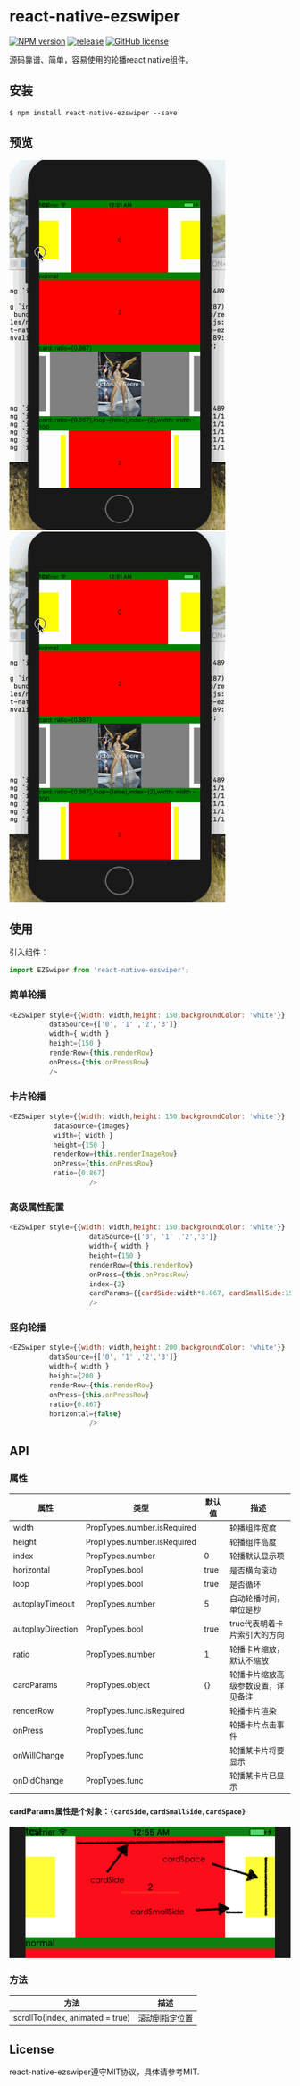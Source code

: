 # react-native-ezswiper

[![NPM version][npm-image]][npm-url]
[![release](https://img.shields.io/github/release/wkh237/react-native-fetch-blob.svg?style=flat-square)](https://github.com/wkh237/react-native-ezswiper/releases)
[![GitHub license](https://img.shields.io/badge/license-MIT-blue.svg)](https://raw.githubusercontent.com/joeferraro/react-native-ezswiper/master/LICENSE.md)

源码靠谱、简单，容易使用的轮播react native组件。


## 安装

```
$ npm install react-native-ezswiper --save
```

## 预览

![showios](showios.gif)  ![showandroid](showios.gif)


## 使用

引入组件：

```js
import EZSwiper from 'react-native-ezswiper';
```

### 简单轮播

```js
<EZSwiper style={{width: width,height: 150,backgroundColor: 'white'}}
          dataSource={['0', '1' ,'2','3']}
          width={ width }
          height={150 }
          renderRow={this.renderRow}
          onPress={this.onPressRow}                      
          />
```

### 卡片轮播

```js
<EZSwiper style={{width: width,height: 150,backgroundColor: 'white'}}
           dataSource={images}
           width={ width }
           height={150 }
           renderRow={this.renderImageRow}
           onPress={this.onPressRow} 
           ratio={0.867}                    
                    />
```

### 高级属性配置

```js
<EZSwiper style={{width: width,height: 150,backgroundColor: 'white'}}
                    dataSource={['0', '1' ,'2','3']}
                    width={ width }
                    height={150 }
                    renderRow={this.renderRow}
                    onPress={this.onPressRow} 
                    index={2}                
                    cardParams={{cardSide:width*0.867, cardSmallSide:150*0.867,cardSpace:width*(1-0.867)/2*0.2}}  
                    />
```

### 竖向轮播

```js
<EZSwiper style={{width: width,height: 200,backgroundColor: 'white'}}
          dataSource={['0', '1' ,'2','3']}
          width={ width }
          height={200 }
          renderRow={this.renderRow}
          onPress={this.onPressRow} 
          ratio={0.867} 
          horizontal={false}  
                    />
```
## API

### 属性

| 属性 | 类型 | 默认值 | 描述 |                 
| --- | --- | --- | --- |
| width | PropTypes.number.isRequired |  | 轮播组件宽度 |
| height | PropTypes.number.isRequired |  | 轮播组件高度 |
| index | PropTypes.number | 0 | 轮播默认显示项 |
| horizontal | PropTypes.bool | true | 是否横向滚动 |
| loop | PropTypes.bool | true | 是否循环 |
| autoplayTimeout | PropTypes.number | 5 | 自动轮播时间，单位是秒 |
| autoplayDirection | PropTypes.bool | true | true代表朝着卡片索引大的方向 |
| ratio | PropTypes.number | 1 | 轮播卡片缩放，默认不缩放 |
| cardParams | PropTypes.object | {} | 轮播卡片缩放高级参数设置，详见备注 |
| renderRow | PropTypes.func.isRequired | | 轮播卡片渲染|
| onPress | PropTypes.func | | 轮播卡片点击事件 |
| onWillChange | PropTypes.func | | 轮播某卡片将要显示 | 
| onDidChange | PropTypes.func | | 轮播某卡片已显示 |
 
#### cardParams属性是个对象：`{cardSide,cardSmallSide,cardSpace}`
![cardParams](cardParams.png)

### 方法
| 方法 | 描述 |                    
| --- | --- | 
| scrollTo(index, animated = true) | 滚动到指定位置 |


## License
react-native-ezswiper遵守MIT协议，具体请参考MIT.


[npm-image]: https://img.shields.io/npm/v/react-native-ezswiper.svg?style=flat-square
[npm-url]: https://npmjs.org/package/react-native-ezswiper
[travis-image]: https://img.shields.io/travis/yorkie/react-native-ezswiper.svg?style=flat-square
[travis-url]: https://travis-ci.org/yorkie/react-native-ezswiper
[david-image]: http://img.shields.io/david/yorkie/react-native-ezswiper.svg?style=flat-square
[david-url]: https://david-dm.org/yorkie/react-native-ezswiper
[downloads-image]: http://img.shields.io/npm/dm/react-native-ezswiper.svg?style=flat-square
[downloads-url]: https://npmjs.org/package/react-native-ezswiper
[React Native]: https://github.com/facebook/react-native
[react-native-cn]: https://github.com/reactnativecn
[react-native-ezswiper]: https://github.com/easyui/react-native-ezswiper
[Linking Libraries iOS Guidance]: https://developer.apple.com/library/ios/recipes/xcode_help-project_editor/Articles/AddingaLibrarytoaTarget.html

